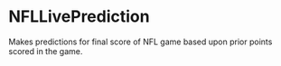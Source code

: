 # NFLLivePrediction
Makes predictions for final score of NFL game based upon prior points scored in the game.
